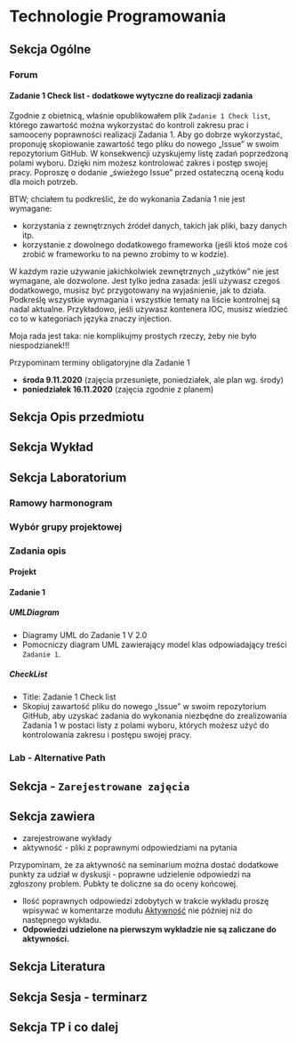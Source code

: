 # Technologie Programowania

## Sekcja Ogólne

### Forum

#### Zadanie 1 Check list - dodatkowe wytyczne do realizacji zadania

Zgodnie z obietnicą, właśnie opublikowałem plik `Zadanie 1 Check list`, którego zawartość można wykorzystać do kontroli zakresu prac i samooceny poprawności realizacji Zadania 1. Aby go dobrze wykorzystać, proponuję skopiowanie zawartość tego pliku do nowego „Issue” w swoim repozytorium GitHub. W konsekwencji uzyskujemy listę zadań poprzedzoną polami wyboru. Dzięki nim możesz kontrolować zakres i postęp swojej pracy. Poproszę o dodanie „świeżego Issue” przed ostateczną oceną kodu dla moich potrzeb.

BTW; chciałem tu podkreślić, że do wykonania Zadania 1 nie jest wymagane:

- korzystania z zewnętrznych źródeł danych, takich jak pliki, bazy danych itp.
- korzystanie z dowolnego dodatkowego frameworka (jeśli ktoś może coś zrobić w frameworku to na pewno zrobimy to w kodzie).

W każdym razie używanie jakichkolwiek zewnętrznych „użytków” nie jest wymagane, ale dozwolone. Jest tylko jedna zasada: jeśli używasz czegoś dodatkowego, musisz być przygotowany na wyjaśnienie, jak to działa. Podkreślę wszystkie wymagania i wszystkie tematy na liście kontrolnej są nadal aktualne. Przykładowo, jeśli używasz kontenera IOC, musisz wiedzieć co to w kategoriach języka znaczy injection.

Moja rada jest taka: nie komplikujmy prostych rzeczy, żeby nie było niespodzianek!!!

Przypominam terminy obligatoryjne dla Zadanie 1

- **środa 9.11.2020** (zajęcia przesunięte, poniedziałek, ale plan wg. środy)
- **poniedziałek 16.11.2020** (zajęcia zgodnie z planem)

## Sekcja Opis przedmiotu

## Sekcja Wykład

## Sekcja Laboratorium

### Ramowy harmonogram

### Wybór grupy projektowej

### Zadania opis

#### Projekt

#### Zadanie 1

##### UMLDiagram

- Diagramy UML do Zadanie 1 V 2.0
- Pomocniczy diagram UML zawierający model klas odpowiadający treści `Zadanie 1`.

##### CheckList

- Title:  Zadanie 1 Check list
- Skopiuj zawartość pliku do nowego „Issue” w swoim repozytorium GitHub, aby uzyskać zadania do wykonania niezbędne do zrealizowania Zadania 1 w postaci listy z polami wyboru, których możesz użyć do kontrolowania zakresu i postępu swojej pracy.

### Lab - Alternative Path

## Sekcja - `Zarejestrowane zajęcia`

## Sekcja zawiera

- zarejestrowane wykłady
- aktywność - pliki z poprawnymi odpowiedziami na pytania

Przypominam, że za aktywność na seminarium można dostać dodatkowe punkty za udział w dyskusji - poprawne udzielenie odpowiedzi na zgłoszony problem. Pubkty te doliczne sa do oceny końcowej.

- Ilość poprawnych odpowiedzi zdobytych w trakcie wykładu proszę wpisywać w komentarze modułu [Aktywność](https://ftims.edu.p.lodz.pl/mod/assign/view.php?id=35649) nie później niż do następnego wykładu.
- **Odpowiedzi udzielone na pierwszym wykładzie nie są zaliczane do aktywności.**

## Sekcja Literatura

## Sekcja Sesja - terminarz

## Sekcja TP i co dalej
